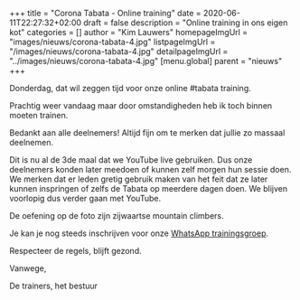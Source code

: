 +++
title = "Corona Tabata - Online training"
date = 2020-06-11T22:27:32+02:00
draft = false
description = "Online training in ons eigen kot"
categories = []
author = "Kim Lauwers"
homepageImgUrl = "images/nieuws/corona-tabata-4.jpg"
listpageImgUrl = "/images/nieuws/corona-tabata-4.jpg"
detailpageImgUrl = "../images/nieuws/corona-tabata-4.jpg"
[menu.global]
    parent = "nieuws"
+++

Donderdag, dat wil zeggen tijd voor onze online #tabata training. 

Prachtig weer vandaag maar door omstandigheden heb ik toch binnen moeten trainen. 

Bedankt aan alle deelnemers! Altijd fijn om te merken dat jullie zo massaal deelnemen.

Dit is nu al de 3de maal dat we YouTube live gebruiken. Dus onze deelnemers konden later meedoen of kunnen zelf morgen hun sessie doen. We merken dat er leden gretig gebruik maken van het feit dat ze later kunnen inspringen of zelfs de Tabata op meerdere dagen doen. We blijven voorlopig dus verder gaan met YouTube.


De oefening op de foto zijn zijwaartse mountain climbers.

Je kan je nog steeds inschrijven voor onze [WhatsApp trainingsgroep](https://www.jujitsukeerbergen.be/nieuws/2020/04/16/corona-april---geen-training/).


Respecteer de regels, blijft gezond.


Vanwege,

De trainers, het bestuur